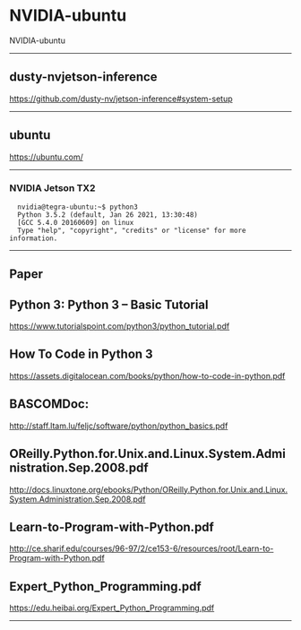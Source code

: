 # NVIDIA-ubuntu
NVIDIA-ubuntu


-------

## dusty-nvjetson-inference
https://github.com/dusty-nv/jetson-inference#system-setup




-------

## ubuntu
https://ubuntu.com/



-------


### NVIDIA Jetson TX2


      nvidia@tegra-ubuntu:~$ python3
      Python 3.5.2 (default, Jan 26 2021, 13:30:48) 
      [GCC 5.4.0 20160609] on linux
      Type "help", "copyright", "credits" or "license" for more information.



-------

## Paper

## Python 3: Python 3 – Basic Tutorial
https://www.tutorialspoint.com/python3/python_tutorial.pdf

## How To Code in Python 3
https://assets.digitalocean.com/books/python/how-to-code-in-python.pdf


## BASCOMDoc: 
http://staff.ltam.lu/feljc/software/python/python_basics.pdf


## OReilly.Python.for.Unix.and.Linux.System.Administration.Sep.2008.pdf
http://docs.linuxtone.org/ebooks/Python/OReilly.Python.for.Unix.and.Linux.System.Administration.Sep.2008.pdf


## Learn-to-Program-with-Python.pdf
http://ce.sharif.edu/courses/96-97/2/ce153-6/resources/root/Learn-to-Program-with-Python.pdf

## Expert_Python_Programming.pdf
https://edu.heibai.org/Expert_Python_Programming.pdf


-------





